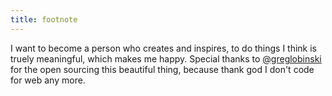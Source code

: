```yaml
---
title: footnote
---
```


I want to become a person who creates and inspires, to do things I think is truely meaningful, which makes me happy.
Special thanks to [@greglobinski](https://twitter.com/greglobinski) for the open sourcing this beautiful thing, because thank god I don't code for web any more.